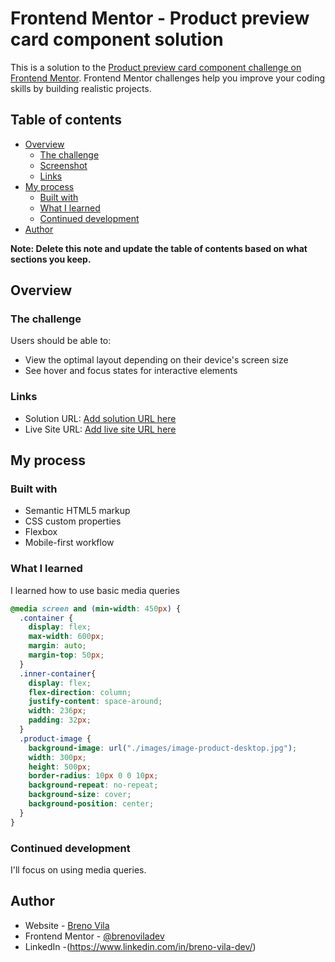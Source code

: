 # Frontend Mentor - Product preview card component solution

This is a solution to the [Product preview card component challenge on Frontend Mentor](https://www.frontendmentor.io/challenges/product-preview-card-component-GO7UmttRfa). Frontend Mentor challenges help you improve your coding skills by building realistic projects. 

## Table of contents

- [Overview](#overview)
  - [The challenge](#the-challenge)
  - [Screenshot](#screenshot)
  - [Links](#links)
- [My process](#my-process)
  - [Built with](#built-with)
  - [What I learned](#what-i-learned)
  - [Continued development](#continued-development)
- [Author](#author)

**Note: Delete this note and update the table of contents based on what sections you keep.**

## Overview

### The challenge

Users should be able to:

- View the optimal layout depending on their device's screen size
- See hover and focus states for interactive elements

### Links

- Solution URL: [Add solution URL here](https://your-solution-url.com)
- Live Site URL: [Add live site URL here](https://your-live-site-url.com)

## My process

### Built with

- Semantic HTML5 markup
- CSS custom properties
- Flexbox
- Mobile-first workflow

### What I learned

I learned how to use basic media queries

```css
@media screen and (min-width: 450px) {
  .container {
    display: flex;
    max-width: 600px;
    margin: auto;
    margin-top: 50px;
  }
  .inner-container{
    display: flex;
    flex-direction: column;
    justify-content: space-around;
    width: 236px;
    padding: 32px;
  }
  .product-image {
    background-image: url("./images/image-product-desktop.jpg");
    width: 300px;
    height: 500px;
    border-radius: 10px 0 0 10px;
    background-repeat: no-repeat;
    background-size: cover;
    background-position: center;
  }
}
```

### Continued development

I'll focus on using media queries.

## Author

- Website - [Breno Vila](https://brenoviladev.github.io/homepage/)
- Frontend Mentor - [@brenoviladev](https://www.frontendmentor.io/profile/brenoviladev)
- LinkedIn -(https://www.linkedin.com/in/breno-vila-dev/)